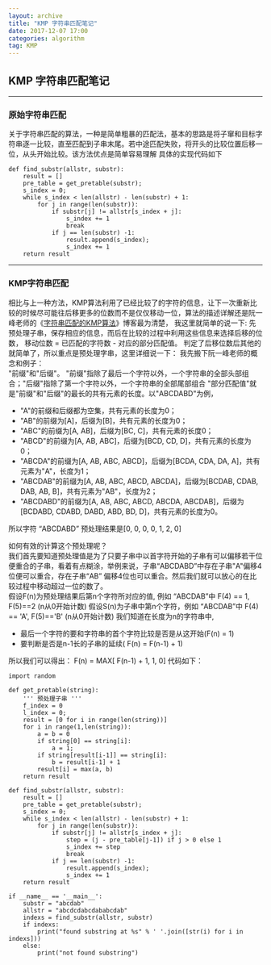 ```yaml
---
layout: archive
title: "KMP 字符串匹配笔记"
date: 2017-12-07 17:00
categories: algorithm
tag: KMP
---
```

## KMP 字符串匹配笔记
***

### 原始字符串匹配

关于字符串匹配的算法，一种是简单粗暴的匹配法，基本的思路是将子窜和目标字符串逐一比较，直至匹配到子串末尾。若中途匹配失败，将开头的比较位置后移一位，从头开始比较。该方法优点是简单容易理解
具体的实现代码如下
```
def find_substr(allstr, substr):
    result = []
    pre_table = get_pretable(substr);
    s_index = 0;
    while s_index < len(allstr) - len(substr) + 1:
        for j in range(len(substr)):
            if substr[j] != allstr[s_index + j]:
                s_index += 1
                break
            if j == len(substr) -1:
                result.append(s_index);
                s_index += 1
    return result
```
***
### KMP字符串匹配
 相比与上一种方法，KMP算法利用了已经比较了的字符的信息，让下一次重新比较的时候尽可能往后移更多的位数而不是仅仅移动一位，算法的描述详解还是阮一峰老师的《[字符串匹配的KMP算法](http://www.ruanyifeng.com/blog/2013/05/Knuth%E2%80%93Morris%E2%80%93Pratt_algorithm.html)》博客最为清楚，
 我这里就简单的说一下: 先预处理子串，保存相应的信息，而后在比较的过程中利用这些信息来选择后移的位数， 移动位数 = 已匹配的字符数 - 对应的部分匹配值。 判定了后移位数后其他的就简单了，所以重点是预处理字串，这里详细说一下：
 我先搬下阮一峰老师的概念和例子：  
 "前缀"和"后缀"。 "前缀"指除了最后一个字符以外，一个字符串的全部头部组合；"后缀"指除了第一个字符以外，一个字符串的全部尾部组合
 "部分匹配值"就是"前缀"和"后缀"的最长的共有元素的长度。以"ABCDABD"为例，

* "A"的前缀和后缀都为空集，共有元素的长度为0；
* "AB"的前缀为[A]，后缀为[B]，共有元素的长度为0；
* "ABC"的前缀为[A, AB]，后缀为[BC, C]，共有元素的长度0；
* "ABCD"的前缀为[A, AB, ABC]，后缀为[BCD, CD, D]，共有元素的长度为0；
* "ABCDA"的前缀为[A, AB, ABC, ABCD]，后缀为[BCDA, CDA, DA, A]，共有元素为"A"，长度为1；
* "ABCDAB"的前缀为[A, AB, ABC, ABCD, ABCDA]，后缀为[BCDAB, CDAB, DAB, AB, B]，共有元素为"AB"，长度为2；
* "ABCDABD"的前缀为[A, AB, ABC, ABCD, ABCDA, ABCDAB]，后缀为[BCDABD, CDABD, DABD, ABD, BD, D]，共有元素的长度为0。

所以字符 “ABCDABD”  预处理结果是[0, 0, 0, 0, 1, 2, 0]

如何有效的计算这个预处理呢？  
我们首先要知道预处理值是为了只要子串中以首字符开始的子串有可以偏移若干位便重合的子串，看着有点糊涂，举例来说，子串“ABCDABD”中存在子串"A"偏移4位便可以重合，存在子串“AB” 偏移4位也可以重合。然后我们就可以放心的在比较过程中移动超过一位的数了。  
假设F(n)为预处理结果后第n个字符所对应的值, 例如 “ABCDAB”中 F(4) == 1, F(5)==2 (n从0开始计数)
假设S(n)为子串中第n个字符，例如 “ABCDAB”中 F(4) == 'A', F(5)=='B' (n从0开始计数)
我们知道在长度为n的字符串中, 
* 最后一个字符的要和字符串的首个字符比较是否是从这开始(F(n) = 1)
* 要判断是否是n-1长的子串的延续( F(n) = F(n-1) + 1)


所以我们可以得出：
F(n) = MAX[ F(n-1) + 1, 1, 0]
代码如下：

```
import random

def get_pretable(string):
    ''' 预处理子串 '''
    f_index = 0
    l_index = 0;
    result = [0 for i in range(len(string))]
    for i in range(1,len(string)):
        a = b = 0
        if string[0] == string[i]:
            a = 1;
        if string[result[i-1]] == string[i]:
            b = result[i-1] + 1
        result[i] = max(a, b)
    return result

def find_substr(allstr, substr):
    result = []
    pre_table = get_pretable(substr);
    s_index = 0;
    while s_index < len(allstr) - len(substr) + 1:
        for j in range(len(substr)):
            if substr[j] != allstr[s_index + j]:
                step = (j - pre_table[j-1]) if j > 0 else 1
                s_index += step
                break
            if j == len(substr) -1:
                result.append(s_index);
                s_index += 1
    return result

if __name__ == '__main__':
    substr = "abcdab"
    allstr = "abcdcdabcdababcdab"
    indexs = find_substr(allstr, substr)
    if indexs:
        print("found substring at %s" % ' '.join([str(i) for i in indexs]))
    else:
        print("not found substring")
```

